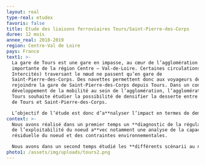 ```yaml
---
layout: real
type-real: etudex
favoris: false
title: Etude des liaisons ferroviaires Tours/Saint-Pierre-des-Corps
duree: 12 mois
annee_real: 2018-2019
region: Centre-Val de Loire
pays: France
text1: >-
  La gare de Tours est une gare en impasse, au cœur de l’agglomération la plus
  importante de la région Centre – Val-de-Loire. Certaines circulations (TGV,
  Intercités) traversant le nœud ne passent qu’en gare de
  Saint-Pierre-des-Corps. Des navettes permettent donc aux voyageurs de
  rejoindre la gare de Saint-Pierre-des-Corps depuis Tours. Dans un contexte de
  développement de la mobilité au sein de l’agglomération, l’agglomération de
  Tours souhaite étudier la possibilité de densifier la desserte entre les gares
  de Tours et Saint-Pierre-des-Corps.

  L’objectif de l’étude est donc d’a**nalyser l’impact en termes de demande (évolution du nombre de voyageurs), de régularité des services, de coût, d’insertion** (impact sur le bâti notamment) de différents scénarios de densification de la desserte entre les deux gares.
context: >-
  Nous avons réalisé dans un premier temps un **diagnostic de la régularité et
  de l’exploitabilité du noeud a**vec notamment une analyse de la capacité
  résiduelle du noeud et des contraintes environnementales.

  Nous avons dans un second temps étudié les **différents scénarii au niveau Etudes préliminaires** : mise au point des schémas fonctionnels (SIF), optimisation du tracé des solutions retenues, chiffrages de ces dernières, analyse de l’impact en termes de demande (impact sur le nombre de voyageurs et évaluation des effets socio-économiques), d’exploitation, de procédures.
photo1: /assets/img/uploads/tours2.png
---
```

